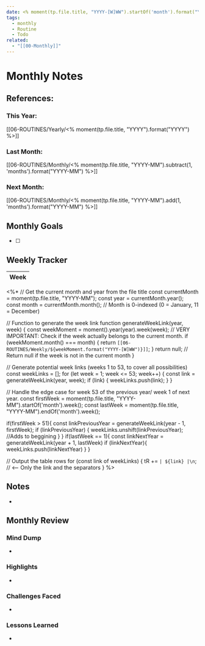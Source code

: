 ```yaml
---
date: <% moment(tp.file.title, "YYYY-[W]WW").startOf('month').format("YYYY-MM-DD") %>
tags:
  - monthly
  - Routine
  - Todo
related:
  - "[[00-Monthly]]"
---
```

# Monthly Notes
## References:
###  This Year: 
[[06-ROUTINES/Yearly/<% moment(tp.file.title, "YYYY").format("YYYY") %>]]
### Last Month: 
[[06-ROUTINES/Monthly/<% moment(tp.file.title, "YYYY-MM").subtract(1, 'months').format("YYYY-MM") %>]]
### Next Month: 
[[06-ROUTINES/Monthly/<% moment(tp.file.title, "YYYY-MM").add(1, 'months').format("YYYY-MM") %>]]
## Monthly Goals
- [ ] 
## Weekly Tracker

| Week |
| :--- |
<%*
// Get the current month and year from the file title
const currentMonth = moment(tp.file.title, "YYYY-MM");
const year = currentMonth.year();
const month = currentMonth.month(); // Month is 0-indexed (0 = January, 11 = December)

// Function to generate the week link
function generateWeekLink(year, week) {
    const weekMoment = moment().year(year).week(week);
    // VERY IMPORTANT: Check if the week actually belongs to the current month.
    if (weekMoment.month() === month) {
        return `[[06-ROUTINES/Weekly/${weekMoment.format("YYYY-[W]WW")}]]`;
    }
    return null; // Return null if the week is not in the current month
}

// Generate potential week links (weeks 1 to 53, to cover all possibilities)
const weekLinks = [];
for (let week = 1; week <= 53; week++) {
    const link = generateWeekLink(year, week);
    if (link) {
        weekLinks.push(link);
    }
}

// Handle the edge case for week 53 of the previous year/ week 1 of next year.
const firstWeek = moment(tp.file.title, "YYYY-MM").startOf('month').week();
const lastWeek = moment(tp.file.title, "YYYY-MM").endOf('month').week();

if(firstWeek > 51){
  const linkPreviousYear = generateWeekLink(year - 1, firstWeek);
      if (linkPreviousYear) {
          weekLinks.unshift(linkPreviousYear); //Adds to beggining
      }
}
if(lastWeek == 1){
  const linkNextYear = generateWeekLink(year + 1, lastWeek)
    if (linkNextYear){
      weekLinks.push(linkNextYear)
    }
}

// Output the table rows
for (const link of weekLinks) {
    tR += `| ${link} |\n`; //  <--  Only the link and the separators
}
%>

## Notes 
- 
## Monthly Review
### Mind Dump
- 
### Highlights
- 
### Challenges Faced
- 
### Lessons Learned
- 

